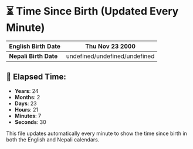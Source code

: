 # ⏳ Time Since Birth (Updated Every Minute)

| **English Birth Date** | Thu Nov 23 2000 |
|------------------------|-------------------------------------|
| **Nepali Birth Date**  | undefined/undefined/undefined                  |

## 📅 Elapsed Time:

- **Years**: 24
- **Months**: 2
- **Days**: 23
- **Hours**: 21
- **Minutes**: 7
- **Seconds**: 30

This file updates automatically every minute to show the time since birth in both the English and Nepali calendars.